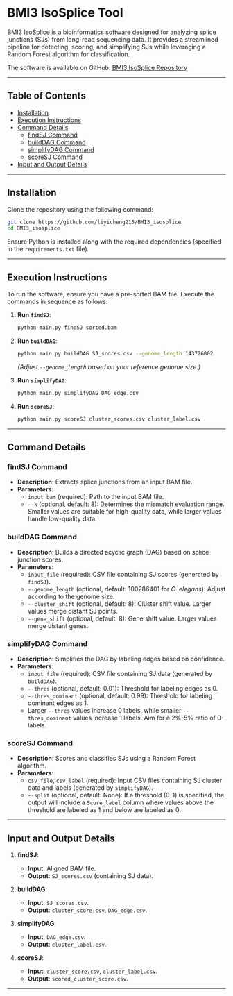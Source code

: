 
# BMI3 IsoSplice Tool

BMI3 IsoSplice is a bioinformatics software designed for analyzing splice junctions (SJs) from long-read sequencing data. It provides a streamlined pipeline for detecting, scoring, and simplifying SJs while leveraging a Random Forest algorithm for classification.

The software is available on GitHub: [BMI3 IsoSplice Repository](https://github.com/liyicheng215/BMI3_isosplice)

---

## Table of Contents

- [Installation](#installation)
- [Execution Instructions](#execution-instructions)
- [Command Details](#command-details)
  - [findSJ Command](#findsj-command)
  - [buildDAG Command](#builddag-command)
  - [simplifyDAG Command](#simplifydag-command)
  - [scoreSJ Command](#scoresj-command)
- [Input and Output Details](#input-and-output-details)

---

## Installation

Clone the repository using the following command:

```bash
git clone https://github.com/liyicheng215/BMI3_isosplice
cd BMI3_isosplice
```

Ensure Python is installed along with the required dependencies (specified in the `requirements.txt` file).

---

## Execution Instructions

To run the software, ensure you have a pre-sorted BAM file. Execute the commands in sequence as follows:

1. **Run `findSJ`**:
   ```bash
   python main.py findSJ sorted.bam
   ```
2. **Run `buildDAG`**:
   ```bash
   python main.py buildDAG SJ_scores.csv --genome_length 143726002
   ```
   *(Adjust `--genome_length` based on your reference genome size.)*

3. **Run `simplifyDAG`**:
   ```bash
   python main.py simplifyDAG DAG_edge.csv
   ```

4. **Run `scoreSJ`**:
   ```bash
   python main.py scoreSJ cluster_scores.csv cluster_label.csv
   ```

---

## Command Details

### findSJ Command
- **Description**: Extracts splice junctions from an input BAM file.
- **Parameters**:
  - `input_bam` (required): Path to the input BAM file.
  - `--k` (optional, default: 8): Determines the mismatch evaluation range. Smaller values are suitable for high-quality data, while larger values handle low-quality data.

### buildDAG Command
- **Description**: Builds a directed acyclic graph (DAG) based on splice junction scores.
- **Parameters**:
  - `input_file` (required): CSV file containing SJ scores (generated by `findSJ`).
  - `--genome_length` (optional, default: 100286401 for *C. elegans*): Adjust according to the genome size.
  - `--cluster_shift` (optional, default: 8): Cluster shift value. Larger values merge distant SJ points.
  - `--gene_shift` (optional, default: 8): Gene shift value. Larger values merge distant genes.

### simplifyDAG Command
- **Description**: Simplifies the DAG by labeling edges based on confidence.
- **Parameters**:
  - `input_file` (required): CSV file containing SJ data (generated by `buildDAG`).
  - `--thres` (optional, default: 0.01): Threshold for labeling edges as 0.
  - `--thres_dominant` (optional, default: 0.99): Threshold for labeling dominant edges as 1.
  - Larger `--thres` values increase 0 labels, while smaller `--thres_dominant` values increase 1 labels. Aim for a 2%-5% ratio of 0-labels.

### scoreSJ Command
- **Description**: Scores and classifies SJs using a Random Forest algorithm.
- **Parameters**:
  - `csv_file`, `csv_label` (required): Input CSV files containing SJ cluster data and labels (generated by `simplifyDAG`).
  - `--split` (optional, default: None): If a threshold (0-1) is specified, the output will include a `Score_label` column where values above the threshold are labeled as 1 and below are labeled as 0.

---

## Input and Output Details

1. **findSJ**:
   - **Input**: Aligned BAM file.
   - **Output**: `SJ_scores.csv` (containing SJ data).

2. **buildDAG**:
   - **Input**: `SJ_scores.csv`.
   - **Output**: `cluster_score.csv`, `DAG_edge.csv`.

3. **simplifyDAG**:
   - **Input**: `DAG_edge.csv`.
   - **Output**: `cluster_label.csv`.

4. **scoreSJ**:
   - **Input**: `cluster_score.csv`, `cluster_label.csv`.
   - **Output**: `scored_cluster_score.csv`.

---

